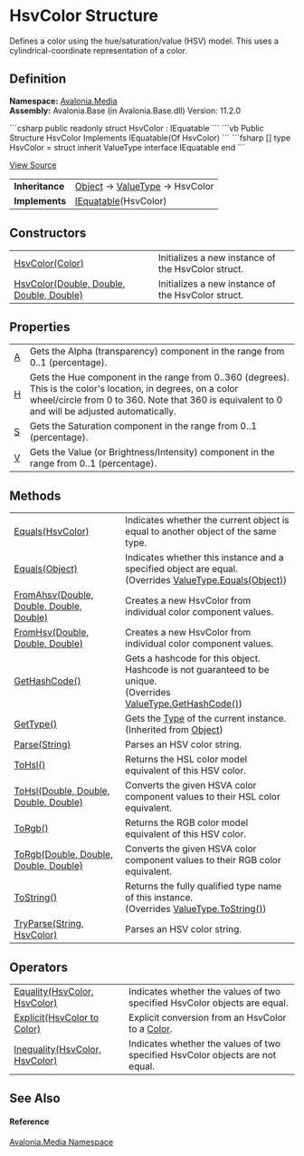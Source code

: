 # HsvColor Structure


Defines a color using the hue/saturation/value (HSV) model. This uses a cylindrical-coordinate representation of a color.



## Definition
**Namespace:** <a href="N_Avalonia_Media">Avalonia.Media</a>  
**Assembly:** Avalonia.Base (in Avalonia.Base.dll) Version: 11.2.0

<Tabs groupId="api-code-preview">
<TabItem value="csharp" label="C#">
```csharp
public readonly struct HsvColor : IEquatable<HsvColor>
```
</TabItem>
<TabItem value="vb" label="VB">
```vb
Public Structure HsvColor
	Implements IEquatable(Of HsvColor)
```
</TabItem>
<TabItem value="fsharp" label="F#">
```fsharp
[<SealedAttribute>]
type HsvColor = 
    struct
        inherit ValueType
        interface IEquatable<HsvColor>
    end
```
</TabItem>
</Tabs>



<a href="https://github.com/AvaloniaUI/Avalonia/tree/master/src/Avalonia.Base/Media/HsvColor.cs" title="View the source code">View Source</a>

<table>
<tr><td><strong>Inheritance</strong></td><td><a href="https://learn.microsoft.com/dotnet/api/system.object" target="_blank" rel="noopener noreferrer">Object</a>  →  <a href="https://learn.microsoft.com/dotnet/api/system.valuetype" target="_blank" rel="noopener noreferrer">ValueType</a>  →  HsvColor</td></tr>
<tr><td><strong>Implements</strong></td><td><a href="https://learn.microsoft.com/dotnet/api/system.iequatable-1" target="_blank" rel="noopener noreferrer">IEquatable</a>(HsvColor)</td></tr>
</table>



## Constructors
<table>
<tr>
<td><a href="M_Avalonia_Media_HsvColor__ctor">HsvColor(Color)</a></td>
<td>Initializes a new instance of the HsvColor struct.</td>
</tr>
<tr>
<td><a href="M_Avalonia_Media_HsvColor__ctor_1">HsvColor(Double, Double, Double, Double)</a></td>
<td>Initializes a new instance of the HsvColor struct.</td>
</tr>
</table>

## Properties
<table>
<tr>
<td><a href="P_Avalonia_Media_HsvColor_A">A</a></td>
<td>Gets the Alpha (transparency) component in the range from 0..1 (percentage).</td>
</tr>
<tr>
<td><a href="P_Avalonia_Media_HsvColor_H">H</a></td>
<td>Gets the Hue component in the range from 0..360 (degrees). This is the color's location, in degrees, on a color wheel/circle from 0 to 360. Note that 360 is equivalent to 0 and will be adjusted automatically.</td>
</tr>
<tr>
<td><a href="P_Avalonia_Media_HsvColor_S">S</a></td>
<td>Gets the Saturation component in the range from 0..1 (percentage).</td>
</tr>
<tr>
<td><a href="P_Avalonia_Media_HsvColor_V">V</a></td>
<td>Gets the Value (or Brightness/Intensity) component in the range from 0..1 (percentage).</td>
</tr>
</table>

## Methods
<table>
<tr>
<td><a href="M_Avalonia_Media_HsvColor_Equals">Equals(HsvColor)</a></td>
<td>Indicates whether the current object is equal to another object of the same type.</td>
</tr>
<tr>
<td><a href="M_Avalonia_Media_HsvColor_Equals_1">Equals(Object)</a></td>
<td>Indicates whether this instance and a specified object are equal.<br />(Overrides <a href="https://learn.microsoft.com/dotnet/api/system.valuetype.equals" target="_blank" rel="noopener noreferrer">ValueType.Equals(Object)</a>)</td>
</tr>
<tr>
<td><a href="M_Avalonia_Media_HsvColor_FromAhsv">FromAhsv(Double, Double, Double, Double)</a></td>
<td>Creates a new HsvColor from individual color component values.</td>
</tr>
<tr>
<td><a href="M_Avalonia_Media_HsvColor_FromHsv">FromHsv(Double, Double, Double)</a></td>
<td>Creates a new HsvColor from individual color component values.</td>
</tr>
<tr>
<td><a href="M_Avalonia_Media_HsvColor_GetHashCode">GetHashCode()</a></td>
<td>Gets a hashcode for this object. Hashcode is not guaranteed to be unique.<br />(Overrides <a href="https://learn.microsoft.com/dotnet/api/system.valuetype.gethashcode" target="_blank" rel="noopener noreferrer">ValueType.GetHashCode()</a>)</td>
</tr>
<tr>
<td><a href="https://learn.microsoft.com/dotnet/api/system.object.gettype" target="_blank" rel="noopener noreferrer">GetType()</a></td>
<td>Gets the <a href="https://learn.microsoft.com/dotnet/api/system.type" target="_blank" rel="noopener noreferrer">Type</a> of the current instance.<br />(Inherited from <a href="https://learn.microsoft.com/dotnet/api/system.object" target="_blank" rel="noopener noreferrer">Object</a>)</td>
</tr>
<tr>
<td><a href="M_Avalonia_Media_HsvColor_Parse">Parse(String)</a></td>
<td>Parses an HSV color string.</td>
</tr>
<tr>
<td><a href="M_Avalonia_Media_HsvColor_ToHsl">ToHsl()</a></td>
<td>Returns the HSL color model equivalent of this HSV color.</td>
</tr>
<tr>
<td><a href="M_Avalonia_Media_HsvColor_ToHsl_1">ToHsl(Double, Double, Double, Double)</a></td>
<td>Converts the given HSVA color component values to their HSL color equivalent.</td>
</tr>
<tr>
<td><a href="M_Avalonia_Media_HsvColor_ToRgb">ToRgb()</a></td>
<td>Returns the RGB color model equivalent of this HSV color.</td>
</tr>
<tr>
<td><a href="M_Avalonia_Media_HsvColor_ToRgb_1">ToRgb(Double, Double, Double, Double)</a></td>
<td>Converts the given HSVA color component values to their RGB color equivalent.</td>
</tr>
<tr>
<td><a href="M_Avalonia_Media_HsvColor_ToString">ToString()</a></td>
<td>Returns the fully qualified type name of this instance.<br />(Overrides <a href="https://learn.microsoft.com/dotnet/api/system.valuetype.tostring" target="_blank" rel="noopener noreferrer">ValueType.ToString()</a>)</td>
</tr>
<tr>
<td><a href="M_Avalonia_Media_HsvColor_TryParse">TryParse(String, HsvColor)</a></td>
<td>Parses an HSV color string.</td>
</tr>
</table>

## Operators
<table>
<tr>
<td><a href="M_Avalonia_Media_HsvColor_op_Equality">Equality(HsvColor, HsvColor)</a></td>
<td>Indicates whether the values of two specified HsvColor objects are equal.</td>
</tr>
<tr>
<td><a href="M_Avalonia_Media_HsvColor_op_Explicit">Explicit(HsvColor to Color)</a></td>
<td>Explicit conversion from an HsvColor to a <a href="T_Avalonia_Media_Color">Color</a>.</td>
</tr>
<tr>
<td><a href="M_Avalonia_Media_HsvColor_op_Inequality">Inequality(HsvColor, HsvColor)</a></td>
<td>Indicates whether the values of two specified HsvColor objects are not equal.</td>
</tr>
</table>

## See Also


#### Reference
<a href="N_Avalonia_Media">Avalonia.Media Namespace</a>  

